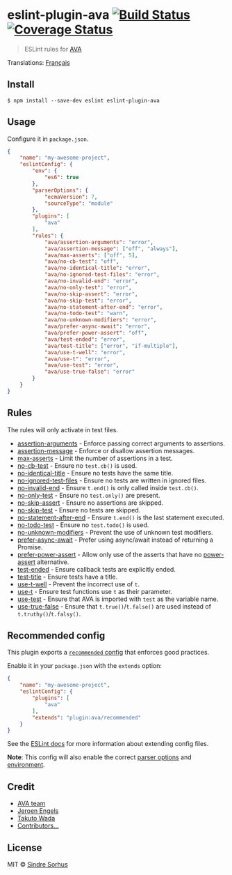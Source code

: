 # eslint-plugin-ava [![Build Status](https://travis-ci.org/avajs/eslint-plugin-ava.svg?branch=master)](https://travis-ci.org/avajs/eslint-plugin-ava) [![Coverage Status](https://coveralls.io/repos/github/avajs/eslint-plugin-ava/badge.svg?branch=master)](https://coveralls.io/github/avajs/eslint-plugin-ava?branch=master)

> ESLint rules for [AVA](https://ava.li)

Translations: [Français](https://github.com/avajs/ava-docs/blob/master/fr_FR/related/eslint-plugin-ava/readme.md)


## Install

```
$ npm install --save-dev eslint eslint-plugin-ava
```


## Usage

Configure it in `package.json`.

```json
{
	"name": "my-awesome-project",
	"eslintConfig": {
		"env": {
			"es6": true
		},
		"parserOptions": {
			"ecmaVersion": 7,
			"sourceType": "module"
		},
		"plugins": [
			"ava"
		],
		"rules": {
			"ava/assertion-arguments": "error",
			"ava/assertion-message": ["off", "always"],
			"ava/max-asserts": ["off", 5],
			"ava/no-cb-test": "off",
			"ava/no-identical-title": "error",
			"ava/no-ignored-test-files": "error",
			"ava/no-invalid-end": "error",
			"ava/no-only-test": "error",
			"ava/no-skip-assert": "error",
			"ava/no-skip-test": "error",
			"ava/no-statement-after-end": "error",
			"ava/no-todo-test": "warn",
			"ava/no-unknown-modifiers": "error",
			"ava/prefer-async-await": "error",
			"ava/prefer-power-assert": "off",
			"ava/test-ended": "error",
			"ava/test-title": ["error", "if-multiple"],
			"ava/use-t-well": "error",
			"ava/use-t": "error",
			"ava/use-test": "error",
			"ava/use-true-false": "error"
		}
	}
}
```


## Rules

The rules will only activate in test files.

- [assertion-arguments](docs/rules/assertion-arguments.md) - Enforce passing correct arguments to assertions.
- [assertion-message](docs/rules/assertion-message.md) - Enforce or disallow assertion messages.
- [max-asserts](docs/rules/max-asserts.md) - Limit the number of assertions in a test.
- [no-cb-test](docs/rules/no-cb-test.md) - Ensure no `test.cb()` is used.
- [no-identical-title](docs/rules/no-identical-title.md) - Ensure no tests have the same title.
- [no-ignored-test-files](docs/rules/no-ignored-test-files.md) - Ensure no tests are written in ignored files.
- [no-invalid-end](docs/rules/no-invalid-end.md) - Ensure `t.end()` is only called inside `test.cb()`.
- [no-only-test](docs/rules/no-only-test.md) - Ensure no `test.only()` are present.
- [no-skip-assert](docs/rules/no-skip-assert.md) - Ensure no assertions are skipped.
- [no-skip-test](docs/rules/no-skip-test.md) - Ensure no tests are skipped.
- [no-statement-after-end](docs/rules/no-statement-after-end.md) - Ensure `t.end()` is the last statement executed.
- [no-todo-test](docs/rules/no-todo-test.md) - Ensure no `test.todo()` is used.
- [no-unknown-modifiers](docs/rules/no-unknown-modifiers.md) - Prevent the use of unknown test modifiers.
- [prefer-async-await](docs/rules/prefer-async-await.md) - Prefer using async/await instead of returning a Promise.
- [prefer-power-assert](docs/rules/prefer-power-assert.md) - Allow only use of the asserts that have no [power-assert](https://github.com/power-assert-js/power-assert) alternative.
- [test-ended](docs/rules/test-ended.md) - Ensure callback tests are explicitly ended.
- [test-title](docs/rules/test-title.md) - Ensure tests have a title.
- [use-t-well](docs/rules/use-t-well.md) - Prevent the incorrect use of `t`.
- [use-t](docs/rules/use-t.md) - Ensure test functions use `t` as their parameter.
- [use-test](docs/rules/use-test.md) - Ensure that AVA is imported with `test` as the variable name.
- [use-true-false](docs/rules/use-true-false.md) - Ensure that `t.true()`/`t.false()` are used instead of `t.truthy()`/`t.falsy()`.


## Recommended config

This plugin exports a [`recommended` config](index.js) that enforces good practices.

Enable it in your `package.json` with the `extends` option:

```json
{
	"name": "my-awesome-project",
	"eslintConfig": {
		"plugins": [
			"ava"
		],
		"extends": "plugin:ava/recommended"
	}
}
```

See the [ESLint docs](http://eslint.org/docs/user-guide/configuring#extending-configuration-files) for more information about extending config files.

**Note**: This config will also enable the correct [parser options](http://eslint.org/docs/user-guide/configuring#specifying-parser-options) and [environment](http://eslint.org/docs/user-guide/configuring#specifying-environments).


## Credit

- [AVA team](https://github.com/avajs/ava#team)
- [Jeroen Engels](https://github.com/jfmengels)
- [Takuto Wada](https://github.com/twada)
- [Contributors…](https://github.com/avajs/eslint-plugin-ava/graphs/contributors)


## License

MIT © [Sindre Sorhus](https://sindresorhus.com)
